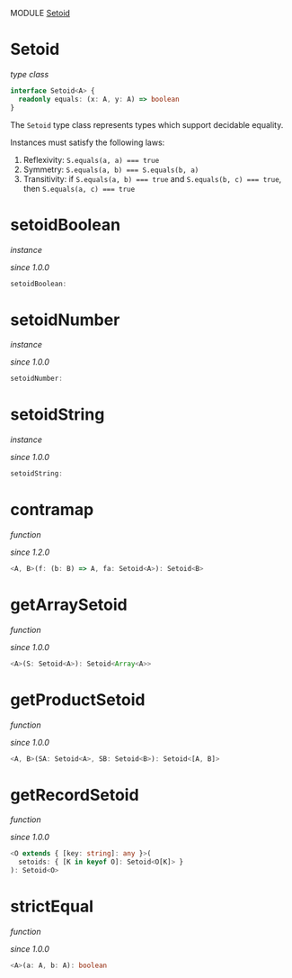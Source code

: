 MODULE [Setoid](https://github.com/gcanti/fp-ts/blob/master/src/Setoid.ts)

# Setoid

_type class_

```ts
interface Setoid<A> {
  readonly equals: (x: A, y: A) => boolean
}
```

The `Setoid` type class represents types which support decidable equality.

Instances must satisfy the following laws:

1.  Reflexivity: `S.equals(a, a) === true`
2.  Symmetry: `S.equals(a, b) === S.equals(b, a)`
3.  Transitivity: if `S.equals(a, b) === true` and `S.equals(b, c) === true`, then `S.equals(a, c) === true`

# setoidBoolean

_instance_

_since 1.0.0_

```ts
setoidBoolean:
```

# setoidNumber

_instance_

_since 1.0.0_

```ts
setoidNumber:
```

# setoidString

_instance_

_since 1.0.0_

```ts
setoidString:
```

# contramap

_function_

_since 1.2.0_

```ts
<A, B>(f: (b: B) => A, fa: Setoid<A>): Setoid<B>
```

# getArraySetoid

_function_

_since 1.0.0_

```ts
<A>(S: Setoid<A>): Setoid<Array<A>>
```

# getProductSetoid

_function_

_since 1.0.0_

```ts
<A, B>(SA: Setoid<A>, SB: Setoid<B>): Setoid<[A, B]>
```

# getRecordSetoid

_function_

_since 1.0.0_

```ts
<O extends { [key: string]: any }>(
  setoids: { [K in keyof O]: Setoid<O[K]> }
): Setoid<O>
```

# strictEqual

_function_

_since 1.0.0_

```ts
<A>(a: A, b: A): boolean
```
